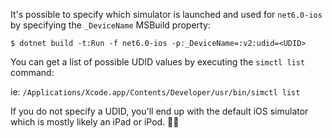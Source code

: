 It's possible to specify which simulator is launched and used for `net6.0-ios` by specifying the `_DeviceName` MSBuild property:

```console
$ dotnet build -t:Run -f net6.0-ios -p:_DeviceName=:v2:udid=<UDID>
```

You can get a list of possible UDID values by executing the `simctl list` command:

ie: `/Applications/Xcode.app/Contents/Developer/usr/bin/simctl list`

If you do not specify a UDID, you'll end up with the default iOS simulator which is mostly likely an iPad or iPod. 🤷‍♀️
